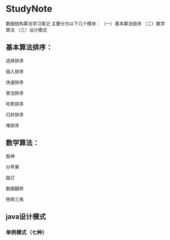 # StudyNote
数据结构算法学习笔记
主要分为以下几个模块：
（一）基本算法排序
（二）数学算法
（三）设计模式

## 基本算法排序：

选择排序

插入排序

快速排序

冒泡排序

哈希排序

归并排序

堆排序


## 数学算法：

股神

分苹果

路灯

数据翻转

杨辉三角

## java设计模式

### 单例模式（七种）
